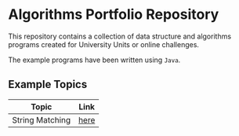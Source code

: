 # Algorithms Portfolio Repository

This repository contains a collection of data structure and algorithms programs created for University Units or online challenges.

The example programs have been written using `Java`.

## Example Topics

| Topic              | Link           |
| ------------------ | -------------- |
| String Matching    | [here](./Java/stringmatching)               |

